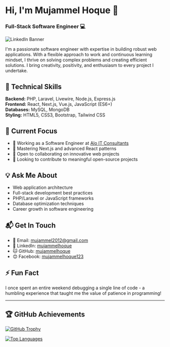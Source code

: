 # Hi, I'm Mujammel Hoque 👋

### Full-Stack Software Engineer 💻

![LinkedIn Banner](https://media.licdn.com/dms/image/v2/D5616AQGUi9Bj22y_Ow/profile-displaybackgroundimage-shrink_350_1400/profile-displaybackgroundimage-shrink_350_1400/0/1722536846991?e=1752105600&v=beta&t=29XIXqKH9sPiTnwu0s-lxloadgRsByIgzVvYH6WhuAE)

I'm a passionate software engineer with expertise in building robust web applications. With a flexible approach to work and continuous learning mindset, I thrive on solving complex problems and creating efficient solutions. I bring creativity, positivity, and enthusiasm to every project I undertake.

## 🔧 Technical Skills

**Backend:** PHP, Laravel, Livewire, Node.js, Express.js  
**Frontend:** React, Next.js, Vue.js, JavaScript (ES6+)  
**Databases:** MySQL, MongoDB  
**Styling:** HTML5, CSS3, Bootstrap, Tailwind CSS  

## 🚀 Current Focus

- 🔭 Working as a Software Engineer at [Alo IT Consultants](https://aloitconsultants.com/)
- 🌱 Mastering Next.js and advanced React patterns
- 👯 Open to collaborating on innovative web projects
- 🤝 Looking to contribute to meaningful open-source projects

## 💡 Ask Me About

- Web application architecture
- Full-stack development best practices
- PHP/Laravel or JavaScript frameworks
- Database optimization techniques
- Career growth in software engineering

## 📬 Get In Touch

- 📧 Email: [mujammel2012@gmail.com](mailto:mujammel2012@gmail.com)
- 💼 LinkedIn: [mujammelhoque](https://www.linkedin.com/in/mujammelhoque/)
- 🐱 GitHub: [mujammelhoque](https://github.com/mujammelhoque)
- 😊 Facebook: [mujammelhoque123](https://www.facebook.com/mujammelhoque123)

## ⚡ Fun Fact

I once spent an entire weekend debugging a single line of code - a humbling experience that taught me the value of patience in programming!

---

## 🏆 GitHub Achievements

[![GitHub Trophy](https://github-profile-trophy.vercel.app/?username=mujammelhoque&row=2&column=3)](https://github.com/ryo-ma/github-profile-trophy)


[![Top Languages](https://github-readme-stats.vercel.app/api/top-langs/?username=mujammelhoque&layout=compact)](https://github.com/anuraghazra/github-readme-stats)

